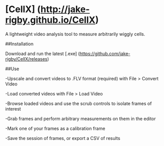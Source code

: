 [CellX] (http://jake-rigby.github.io/CellX)
=====

A lightweight video analysis tool to measure arbitrarily wiggly cells.

##Installation

Download and run the latest [.exe] (https://github.com/jake-rigby/CellX/releases) 

##Use

-Upscale and convert videos to .FLV format (required) with File > Convert Video

-Load converted videos with File > Load Video

-Browse loaded videos and use the scrub controls to isolate frames of interest

-Grab frames and perform arbitrary measurements on them in the editor

-Mark one of your frames as a calibration frame

-Save the session of frames, or export a CSV of results

